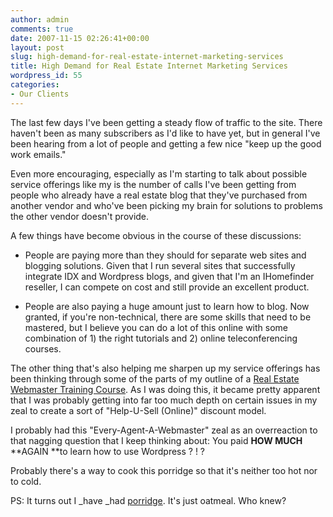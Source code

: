 ```yaml
---
author: admin
comments: true
date: 2007-11-15 02:26:41+00:00
layout: post
slug: high-demand-for-real-estate-internet-marketing-services
title: High Demand for Real Estate Internet Marketing Services
wordpress_id: 55
categories:
- Our Clients
---
```


The last few days I've been getting a steady flow of traffic to the site.  There haven't been as many subscribers as I'd like to have yet, but in general I've been hearing from a lot of people and getting a few nice "keep up the good work emails."

Even more encouraging, especially as I'm starting to talk about possible service offerings like my is the number of calls I've been getting from people who already have a real estate blog that they've purchased from another vendor and who've been picking my brain for solutions to problems the other vendor doesn't provide.

A few things have become obvious in the course of these discussions:



	
  * People are paying more than they should for separate web sites and blogging solutions.  Given that I run several sites that successfully integrate IDX and Wordpress blogs, and given that I'm an IHomefinder reseller, I can compete on cost and still provide an excellent product.

	
  * People are also paying a huge amount just to learn how to blog.  Now granted, if you're non-technical, there are some skills that need to be mastered, but I believe you can do a lot of this online with some combination of 1) the right tutorials and 2) online teleconferencing courses.


The other thing that's also helping me sharpen up my service offerings has been thinking through some of the parts of my outline of a [Real Estate Webmaster Training Course](http://www.particlewave.com/internet-marketing/2007/11/08/outline-of-a-course-on-becoming-a-real-estate-webmaster/).  As I was doing this, it became pretty apparent that I was probably getting into far too much depth on certain issues in my zeal to create a sort of "Help-U-Sell (Online)" discount model.

I probably had this "Every-Agent-A-Webmaster" zeal as an overreaction to that nagging question that I keep thinking about:  You paid **HOW MUCH** **AGAIN **to learn how to use Wordpress ? ! ?

Probably there's a way to cook this porridge so that it's neither too hot nor to cold.

PS:  It turns out I _have _had [porridge](http://en.wikipedia.org/wiki/Porridge).  It's just oatmeal.  Who knew?
